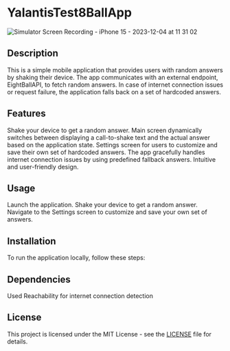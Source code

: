 # YalantisTest8BallApp

![Simulator Screen Recording - iPhone 15 - 2023-12-04 at 11 31 02](https://github.com/denysastapov/YalantisTest8BallApp/assets/38051100/842eb9fe-fa63-4a5f-b29b-63acd6fb1cc4)

## Description
This is a simple mobile application that provides users with random answers by shaking their device. The app communicates with an external endpoint, EightBallAPI, to fetch random answers. In case of internet connection issues or request failure, the application falls back on a set of hardcoded answers.

## Features
Shake your device to get a random answer.
Main screen dynamically switches between displaying a call-to-shake text and the actual answer based on the application state.
Settings screen for users to customize and save their own set of hardcoded answers.
The app gracefully handles internet connection issues by using predefined fallback answers.
Intuitive and user-friendly design.

## Usage
Launch the application.
Shake your device to get a random answer.
Navigate to the Settings screen to customize and save your own set of answers.

## Installation
To run the application locally, follow these steps:

## Dependencies
Used Reachability for internet connection detection

## License
This project is licensed under the MIT License - see the [LICENSE](https://opensource.org/license/mit/) file for details.
